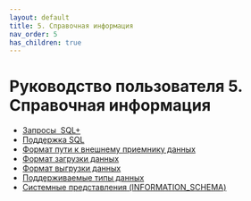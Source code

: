 ```yaml
---
layout: default
title: 5. Справочная информация
nav_order: 5
has_children: true
---
```


Руководство пользователя
5. Справочная информация
==============================

*   [Запросы  SQL+](./5_Справочная_информация/Запросы_SQLplus.html)
*   [Поддержка SQL](./5_Справочная_информация/Поддержка_SQL.html)
*   [Формат пути к внешнему приемнику данных](./5_Справочная_информация/Формат_пути_к_внешнему_приемнику_данных.html)
*   [Формат загрузки данных](./5_Справочная_информация/Формат_загрузки_данных.html)
*   [Формат выгрузки данных](./5_Справочная_информация/Формат_выгрузки_данных.html)
*   [Поддерживаемые типы данных](./5_Справочная_информация/Поддерживаемые_типы_данных.html)
*   [Системные представления (INFORMATION\_SCHEMA)](./5_Справочная_информация/Системные_представления_(INFORMATION_SCHEMA).html)

